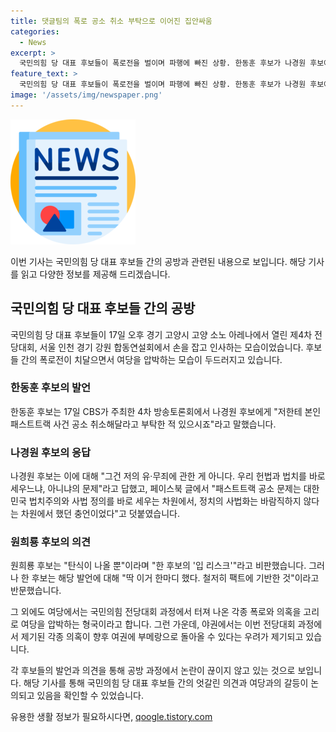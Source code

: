 ```yaml
---
title: 댓글팀의 폭로 공소 취소 부탁으로 이어진 집안싸움
categories:
  - News
excerpt: >
  국민의힘 당 대표 후보들이 폭로전을 벌이며 파행에 빠진 상황. 한동훈 후보가 나경원 후보에게 패스트트랙 사건 공소 취소를 부탁한 것으로 드러나, 나후보는 이를 규탄하며 법치와 정의 문제로 전환하고 있다. 이에 여권은 더불어민주당의 김건희·한동훈 특검법 추진과 조국혁신당의 공수처나 특검을 통한 수사 촉구로 압박을 가하는 모습. 이에 대한 정체성과 유불리의식 없는 행동을 지적하며 의혹을 던지는 상황에서, 당 내부에서는 2007년 이명박·박근혜 후보 간의 폭로전을 떠올리며 부메랑이 될 우려도 나타났다. 함정에 걸리지 않기 위한 전략이 필요한 상황이다.
feature_text: >
  국민의힘 당 대표 후보들이 폭로전을 벌이며 파행에 빠진 상황. 한동훈 후보가 나경원 후보에게 패스트트랙 사건 공소 취소를 부탁한 것으로 드러나, 나후보는 이를 규탄하며 법치와 정의 문제로 전환하고 있다. 이에 여권은 더불어민주당의 김건희·한동훈 특검법 추진과 조국혁신당의 공수처나 특검을 통한 수사 촉구로 압박을 가하는 모습. 이에 대한 정체성과 유불리의식 없는 행동을 지적하며 의혹을 던지는 상황에서, 당 내부에서는 2007년 이명박·박근혜 후보 간의 폭로전을 떠올리며 부메랑이 될 우려도 나타났다. 함정에 걸리지 않기 위한 전략이 필요한 상황이다.
image: '/assets/img/newspaper.png'
---
```


<p><img src="/assets/img/newspaper.png" alt="kimp 속보" /></p>

<p>이번 기사는 국민의힘 당 대표 후보들 간의 공방과 관련된 내용으로 보입니다. 해당 기사를 읽고 다양한 정보를 제공해 드리겠습니다.</p>

<h2 data-ke-size="size26">국민의힘 당 대표 후보들 간의 공방</h2>

<p data-ke-size="size16">국민의힘 당 대표 후보들이 17일 오후 경기 고양시 고양 소노 아레나에서 열린 제4차 전당대회, 서울 인천 경기 강원 합동연설회에서 손을 잡고 인사하는 모습이었습니다. 후보들 간의 폭로전이 치달으면서 여당을 압박하는 모습이 두드러지고 있습니다.</p>

<h3>한동훈 후보의 발언</h3>

<p data-ke-size="size16">한동훈 후보는 17일 CBS가 주최한 4차 방송토론회에서 나경원 후보에게 "저한테 본인 패스트트랙 사건 공소 취소해달라고 부탁한 적 있으시죠"라고 말했습니다.</p>

<h3>나경원 후보의 응답</h3>

<p data-ke-size="size16">나경원 후보는 이에 대해 "그건 저의 유·무죄에 관한 게 아니다. 우리 헌법과 법치를 바로 세우느냐, 아니냐의 문제"라고 답했고, 페이스북 글에서 "패스트트랙 공소 문제는 대한민국 법치주의와 사법 정의를 바로 세우는 차원에서, 정치의 사법화는 바람직하지 않다는 차원에서 했던 충언이었다"고 덧붙였습니다.</p>

<h3>원희룡 후보의 의견</h3>

<p data-ke-size="size16">원희룡 후보는 "탄식이 나올 뿐"이라며 "한 후보의 '입 리스크'"라고 비판했습니다. 그러나 한 후보는 해당 발언에 대해 "딱 이거 한마디 했다. 철저히 팩트에 기반한 것"이라고 반문했습니다.</p>

<p>그 외에도 여당에서는 국민의힘 전당대회 과정에서 터져 나온 각종 폭로와 의혹을 고리로 여당을 압박하는 형국이라고 합니다.
그런 가운데, 야권에서는 이번 전당대회 과정에서 제기된 각종 의혹이 향후 여권에 부메랑으로 돌아올 수 있다는 우려가 제기되고 있습니다. </p>

<p>각 후보들의 발언과 의견을 통해 공방 과정에서 논란이 끊이지 않고 있는 것으로 보입니다. 해당 기사를 통해 국민의힘 당 대표 후보들 간의 엇갈린 의견과 여당과의 갈등이 논의되고 있음을 확인할 수 있었습니다.</p>
유용한 생활 정보가 필요하시다면, <a href="https://qoogle.tistory.com" rel="dofollow">qoogle.tistory.com</a>


